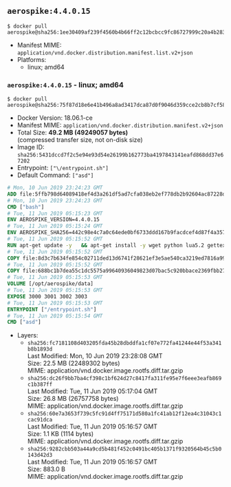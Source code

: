 ## `aerospike:4.4.0.15`

```console
$ docker pull aerospike@sha256:1ee30409af239f4560b4b66ff2c12bcbcc9fc86727999c20a4b28303c82ffe76
```

-	Manifest MIME: `application/vnd.docker.distribution.manifest.list.v2+json`
-	Platforms:
	-	linux; amd64

### `aerospike:4.4.0.15` - linux; amd64

```console
$ docker pull aerospike@sha256:75f87d18e6e41b496a8ad3417dca87d0f9046d359cce2cb8b7cf58672e189ed2
```

-	Docker Version: 18.06.1-ce
-	Manifest MIME: `application/vnd.docker.distribution.manifest.v2+json`
-	Total Size: **49.2 MB (49249057 bytes)**  
	(compressed transfer size, not on-disk size)
-	Image ID: `sha256:5431dccd7f2c5e94e93d54e26199b162773ba4197843141eafd868dd37e67202`
-	Entrypoint: `["\/entrypoint.sh"]`
-	Default Command: `["asd"]`

```dockerfile
# Mon, 10 Jun 2019 23:24:23 GMT
ADD file:5ffb798d64089418ef4d3a261df5ad7cfa038eb2ef778db2b92604ac87228d99 in / 
# Mon, 10 Jun 2019 23:24:23 GMT
CMD ["bash"]
# Tue, 11 Jun 2019 05:15:23 GMT
ENV AEROSPIKE_VERSION=4.4.0.15
# Tue, 11 Jun 2019 05:15:24 GMT
ENV AEROSPIKE_SHA256=442c98e4c7a0c64ede0bf6733ddd167b9facdcef4d87f4a357183d67335f15d7
# Tue, 11 Jun 2019 05:15:52 GMT
RUN apt-get update -y   && apt-get install -y wget python lua5.2 gettext-base   && wget "https://www.aerospike.com/artifacts/aerospike-server-community/${AEROSPIKE_VERSION}/aerospike-server-community-${AEROSPIKE_VERSION}-debian9.tgz" -O aerospike-server.tgz   && echo "$AEROSPIKE_SHA256 *aerospike-server.tgz" | sha256sum -c -   && mkdir aerospike   && tar xzf aerospike-server.tgz --strip-components=1 -C aerospike   && dpkg -i aerospike/aerospike-server-*.deb   && dpkg -i aerospike/aerospike-tools-*.deb   && mkdir -p /var/log/aerospike/   && mkdir -p /var/run/aerospike/   && rm -rf aerospike-server.tgz aerospike /var/lib/apt/lists/*   && rm -rf /opt/aerospike/lib/java   && dpkg -r wget ca-certificates openssl xz-utils  && dpkg --purge wget ca-certificates openssl xz-utils  && apt-get purge -y   && apt autoremove -y
# Tue, 11 Jun 2019 05:15:52 GMT
COPY file:8d3c7b634fe854c02711ded13d6741f28621ef3e5ae540ca3219ed7816a992ab in /etc/aerospike/aerospike.template.conf 
# Tue, 11 Jun 2019 05:15:52 GMT
COPY file:688bc1b7dea55c1dc5575a99640936049823d07bac5c920bbace2369fbb27428 in /entrypoint.sh 
# Tue, 11 Jun 2019 05:15:53 GMT
VOLUME [/opt/aerospike/data]
# Tue, 11 Jun 2019 05:15:53 GMT
EXPOSE 3000 3001 3002 3003
# Tue, 11 Jun 2019 05:15:53 GMT
ENTRYPOINT ["/entrypoint.sh"]
# Tue, 11 Jun 2019 05:15:54 GMT
CMD ["asd"]
```

-	Layers:
	-	`sha256:fc7181108d403205fda45b28dbddfa1cf07e772fa41244e44f53a341b8b1893d`  
		Last Modified: Mon, 10 Jun 2019 23:28:08 GMT  
		Size: 22.5 MB (22489302 bytes)  
		MIME: application/vnd.docker.image.rootfs.diff.tar.gzip
	-	`sha256:dc26f9bb7ba4cf398c1bf624d27c8417fa311fe95e7f6eee3eafb869c1b387ff`  
		Last Modified: Tue, 11 Jun 2019 05:17:04 GMT  
		Size: 26.8 MB (26757758 bytes)  
		MIME: application/vnd.docker.image.rootfs.diff.tar.gzip
	-	`sha256:60e7a3653f739c5fc91d4ff75171d580a1fc41ab12f12ea4c31043c1cac91dca`  
		Last Modified: Tue, 11 Jun 2019 05:16:57 GMT  
		Size: 1.1 KB (1114 bytes)  
		MIME: application/vnd.docker.image.rootfs.diff.tar.gzip
	-	`sha256:9282cbb503a44a9cd5b481f452c0491bc405b1371f9320564b45c5b0143d42d3`  
		Last Modified: Tue, 11 Jun 2019 05:16:57 GMT  
		Size: 883.0 B  
		MIME: application/vnd.docker.image.rootfs.diff.tar.gzip
